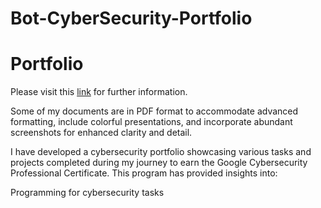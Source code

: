 # Bot-CyberSecurity-Portfolio

# Portfolio

Please visit this [link](https://coursera.org/share/9b59d0463d00a9f3b68b78a09a1a9ceb) for further information.

Some of my documents are in PDF format to accommodate advanced formatting, include colorful presentations, and incorporate abundant screenshots for enhanced clarity and detail.

I have developed a cybersecurity portfolio showcasing various tasks and projects completed during my journey to earn the Google Cybersecurity Professional Certificate. This program has provided insights into:

Programming for cybersecurity tasks
